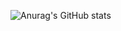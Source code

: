 ![Anurag's GitHub stats](https://github-readme-stats.vercel.app/api?username=twocomet&show_icons=true&theme=radical)
